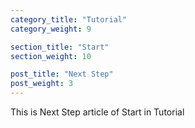 ```yaml
---
category_title: "Tutorial"
category_weight: 9

section_title: "Start"
section_weight: 10

post_title: "Next Step"
post_weight: 3
---
```


This is Next Step article of Start in Tutorial

